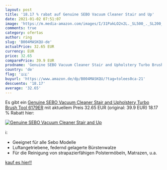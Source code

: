 ```yaml
---
layout: post
title: '18.17 % rabat auf Genuine SEBO Vacuum Cleaner Stair and Up'
date: 2021-01-02 07:51:07
image: 'https://m.media-amazon.com/images/I/31PakLO2n2L._SL500_._SL200_.jpg'
comments: true
category: ofertas
author: ring
slug: 'B004MASKQU-de'
actualPrice: 32.65 EUR
currency: EUR
price: 32.65
comparePrice: 39.9 EUR
prodname: 'Genuine SEBO Vacuum Cleaner Stair and Upholstery Turbo Brush Tool 6179ER'
country: 'de'
flag: '🇩🇪'
buyurl: 'https://www.amazon.de/dp/B004MASKQU/?tag=tolees0ca-21'
descuento: '18.17'
average: '32.65'
---
```


Es gibt ein [Genuine SEBO Vacuum Cleaner Stair and Upholstery Turbo Brush Tool 6179ER](https://www.amazon.de/dp/B004MASKQU/?tag=tolees0ca-21) mit aktuellem Preis 32.65 EUR (original: 39.9 EUR) 18.17 % Rabatt hier:

[![Genuine SEBO Vacuum Cleaner Stair and Up](https://m.media-amazon.com/images/I/31PakLO2n2L._SL500_._SL200_.jpg)](https://www.amazon.de/dp/B004MASKQU/?tag=tolees0ca-21)

ℹ️:

- Geeignet für alle Sebo Modelle
- Luftangetriebene, federnd gelagerte Bürstenwalze
- Für die Reinigung von strapazierfähigen Polstermöbeln, Matrazen, u.a.

[kauf es hier!!](https://www.amazon.de/dp/B004MASKQU/?tag=tolees0ca-21)
